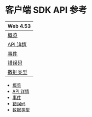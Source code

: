 # 客户端 SDK API 参考

| Web 4.53 |
| --- |
| [概览](src/104477.md) |
| [API 详情](src/104478.md) |
| [事件](src/104479.md) |
| [错误码](src/104480.md) |
| [数据类型](src/104481.md) |

- [概览](src/104477.md)
- [API 详情](src/104478.md)
- [事件](src/104479.md)
- [错误码](src/104480.md)
- [数据类型](src/104481.md)
